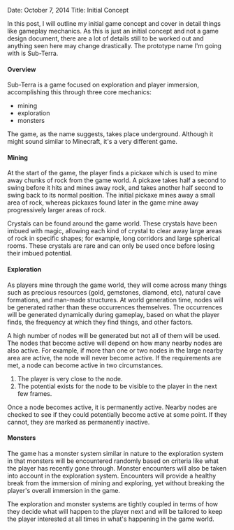 Date: October 7, 2014
Title: Initial Concept

In this post, I will outline my initial game concept and cover in detail things like gameplay mechanics. As this is just an initial concept and not a game design document, there are a lot of details still to be worked out and anything seen here may change drastically. The prototype name I'm going with is Sub-Terra.

#### Overview

Sub-Terra is a game focused on exploration and player immersion, accomplishing this through three core mechanics:

* mining
* exploration
* monsters

The game, as the name suggests, takes place underground. Although it might sound similar to Minecraft, it's a very different game.

#### Mining

At the start of the game, the player finds a pickaxe which is used to mine away chunks of rock from the game world. A pickaxe takes half a second to swing before it hits and mines away rock, and takes another half second to swing back to its normal position. The initial pickaxe mines away a small area of rock, whereas pickaxes found later in the game mine away progressively larger areas of rock.

Crystals can be found around the game world. These crystals have been imbued with magic, allowing each kind of crystal to clear away large areas of rock in specific shapes; for example, long corridors and large  spherical rooms. These crystals are rare and can only be used once before losing their imbued potential.

#### Exploration

As players mine through the game world, they will come across many things such as precious resources (gold, gemstones, diamond, etc), natural cave formations, and man-made structures. At world generation time, nodes will be generated rather than these occurrences themselves. The occurrences will be generated dynamically during gameplay, based on what the player finds, the frequency at which they find things, and other factors.

A high number of nodes will be generated but not all of them will be used. The nodes that become active will depend on how many nearby nodes are also active. For example, if more than one or two nodes in the large nearby area are active, the node will never become active. If the requirements are met, a node can become active in two circumstances.

1. The player is very close to the node.
2. The potential exists for the node to be visible to the player in the next few frames.

Once a node becomes active, it is permanently active. Nearby nodes are checked to see if they could potentially become active at some point. If they cannot, they are marked as permanently inactive.

#### Monsters

The game has a monster system similar in nature to the exploration system in that monsters will be encountered randomly based on criteria like what the player has recently gone through. Monster encounters will also be taken into account in the exploration system. Encounters will provide a healthy break from the immersion of mining and exploring, yet without breaking the player's overall immersion in the game.

The exploration and monster systems are tightly coupled in terms of how they decide what will happen to the player next and will be tailored to keep the player interested at all times in what's happening in the game world.
